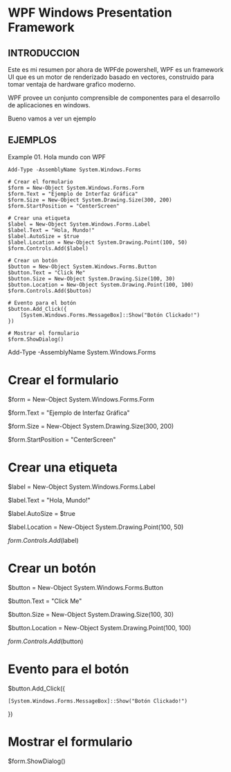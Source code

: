 # WPF Windows Presentation Framework

## INTRODUCCION

Este es mi resumen por ahora de WPFde powershell, WPF es un framework UI que es un motor de renderizado basado en vectores, construido para tomar ventaja de hardware grafico moderno.

WPF provee un conjunto comprensible de componentes para el desarrollo de aplicaciones en windows.


Bueno vamos a ver un ejemplo

## EJEMPLOS

Example 01. Hola mundo con WPF


```
Add-Type -AssemblyName System.Windows.Forms

# Crear el formulario
$form = New-Object System.Windows.Forms.Form
$form.Text = "Ejemplo de Interfaz Gráfica"
$form.Size = New-Object System.Drawing.Size(300, 200)
$form.StartPosition = "CenterScreen"

# Crear una etiqueta
$label = New-Object System.Windows.Forms.Label
$label.Text = "Hola, Mundo!"
$label.AutoSize = $true
$label.Location = New-Object System.Drawing.Point(100, 50)
$form.Controls.Add($label)

# Crear un botón
$button = New-Object System.Windows.Forms.Button
$button.Text = "Click Me"
$button.Size = New-Object System.Drawing.Size(100, 30)
$button.Location = New-Object System.Drawing.Point(100, 100)
$form.Controls.Add($button)

# Evento para el botón
$button.Add_Click({
    [System.Windows.Forms.MessageBox]::Show("Botón Clickado!")
})

# Mostrar el formulario
$form.ShowDialog()
```


Add-Type -AssemblyName System.Windows.Forms



# Crear el formulario

$form = New-Object System.Windows.Forms.Form

$form.Text = "Ejemplo de Interfaz Gráfica"

$form.Size = New-Object System.Drawing.Size(300, 200)

$form.StartPosition = "CenterScreen"



# Crear una etiqueta

$label = New-Object System.Windows.Forms.Label

$label.Text = "Hola, Mundo!"

$label.AutoSize = $true

$label.Location = New-Object System.Drawing.Point(100, 50)

$form.Controls.Add($label)



# Crear un botón

$button = New-Object System.Windows.Forms.Button

$button.Text = "Click Me"

$button.Size = New-Object System.Drawing.Size(100, 30)

$button.Location = New-Object System.Drawing.Point(100, 100)

$form.Controls.Add($button)



# Evento para el botón

$button.Add_Click({

    [System.Windows.Forms.MessageBox]::Show("Botón Clickado!")

})



# Mostrar el formulario

$form.ShowDialog()
